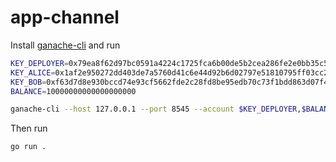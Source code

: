 # app-channel

Install [ganache-cli](https://github.com/trufflesuite/ganache-cli) and run
```sh
KEY_DEPLOYER=0x79ea8f62d97bc0591a4224c1725fca6b00de5b2cea286fe2e0bb35c5e76be46e
KEY_ALICE=0x1af2e950272dd403de7a5760d41c6e44d92b6d02797e51810795ff03cc2cda4f
KEY_BOB=0xf63d7d8e930bccd74e93cf5662fde2c28fd8be95edb70c73f1bdd863d07f412e
BALANCE=10000000000000000000

ganache-cli --host 127.0.0.1 --port 8545 --account $KEY_DEPLOYER,$BALANCE --account $KEY_ALICE,$BALANCE --account $KEY_BOB,$BALANCE --blockTime=5 --gasPrice=0
```

Then run
```
go run .
```